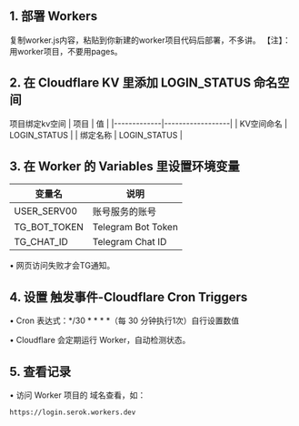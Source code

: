 ## 1.	部署 Workers
   复制worker.js内容，粘贴到你新建的worker项目代码后部署，不多讲。
   【注】：用worker项目，不要用pages。
## 2.   在 Cloudflare KV 里添加 LOGIN_STATUS 命名空间
   项目绑定kv空间
| 项目          | 值                  |
|-------------|------------------|
| KV空间命名 | LOGIN_STATUS    |
| 绑定名称   | LOGIN_STATUS |

## 3.	在 Worker 的 Variables 里设置环境变量

| 变量名          | 说明                 |
|---------------|--------------------|
| USER_SERV00   | 账号服务的账号               |
| TG_BOT_TOKEN  | Telegram Bot Token  |
| TG_CHAT_ID    | Telegram Chat ID    |

   •	    网页访问失败才会TG通知。

## 4.	设置 触发事件-Cloudflare Cron Triggers
   •	Cron 表达式：*/30 * * * *（每 30 分钟执行1次）自行设置数值

   •	Cloudflare 会定期运行 Worker，自动检测状态。

## 5.	查看记录
   •	    访问 Worker 项目的 域名查看，如：
    
    https://login.serok.workers.dev